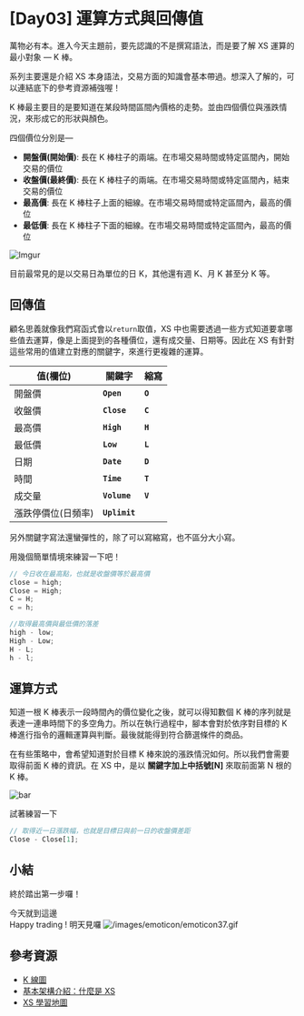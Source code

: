 # [Day03] 運算方式與回傳值

萬物必有本。進入今天主題前，要先認識的不是撰寫語法，而是要了解 XS 運算的最小對象 — K 棒。

系列主要還是介紹 XS 本身語法，交易方面的知識會基本帶過。想深入了解的，可以連結底下的參考資源補強喔！

K 棒最主要目的是要知道在某段時間區間內價格的走勢。並由四個價位與漲跌情況，來形成它的形狀與顏色。

四個價位分別是—

- **開盤價(開始價)**: 長在 K 棒柱子的兩端。在市場交易時間或特定區間內，開始交易的價位
- **收盤價(最終價)**: 長在 K 棒柱子的兩端。在市場交易時間或特定區間內，結束交易的價位
- **最高價**: 長在 K 棒柱子上面的細線。在市場交易時間或特定區間內，最高的價位
- **最低價**: 長在 K 棒柱子下面的細線。在市場交易時間或特定區間內，最高的價位

![Imgur](https://i.imgur.com/YxZ51Qr.png)

目前最常見的是以交易日為單位的日 K，其他還有週 K、月 K 甚至分 K 等。

## 回傳值

顧名思義就像我們寫函式會以`return`取值，XS 中也需要透過一些方式知道要拿哪些值去運算，像是上面提到的各種價位，還有成交量、日期等。因此在 XS 有針對這些常用的值建立對應的關鍵字，來進行更複雜的運算。

| 值(欄位)           | 關鍵字        | 縮寫    |
| ------------------ | ------------- | ------- |
| 開盤價             | **`Open`**    | **`O`** |
| 收盤價             | **`Close`**   | **`C`** |
| 最高價             | **`High`**    | **`H`** |
| 最低價             | **`Low`**     | **`L`** |
| 日期               | **`Date`**    | **`D`** |
| 時間               | **`Time`**    | **`T`** |
| 成交量             | **`Volume`**  | **`V`** |
| 漲跌停價位(日頻率) | **`Uplimit`** |         |

另外關鍵字寫法還蠻彈性的，除了可以寫縮寫，也不區分大小寫。

用幾個簡單情境來練習一下吧！

```javascript
// 今日收在最高點，也就是收盤價等於最高價
close = high;
Close = High;
C = H;
c = h;

//取得最高價與最低價的落差
high - low;
High - Low;
H - L;
h - l;
```

## 運算方式

知道一根 K 棒表示一段時間內的價位變化之後，就可以得知數個 K 棒的序列就是表達一連串時間下的多空角力。所以在執行過程中，腳本會對於依序對目標的 K 棒進行指令的邏輯運算與判斷。最後就能得到符合篩選條件的商品。

在有些策略中，會希望知道對於目標 K 棒來說的漲跌情況如何。所以我們會需要取得前面 K 棒的資訊。在 XS 中，是以 **關鍵字加上中括號[N]** 來取前面第 N 根的 K 棒。

![bar](https://www.xq.com.tw/wp-content/uploads/2016/01/BarSeries.png)

試著練習一下

```javascript
// 取得近一日漲跌幅，也就是目標日與前一日的收盤價差距
Close - Close[1];
```

## 小結

終於踏出第一步囉！

今天就到這邊  
Happy trading ! 明天見囉 ![/images/emoticon/emoticon37.gif](/images/emoticon/emoticon37.gif)

## 參考資源

- [K 線圖](https://www.moneydj.com/KMDJ/Wiki/WikiViewer.aspx?KeyID=d4cc2cd9-6cec-43b1-ab0d-52d6a920bdf0)
- [基本架構介紹：什麼是 XS](https://www.xq.com.tw/lesson/xsscript/%e5%9f%ba%e6%9c%ac%e6%9e%b6%e6%a7%8b%e4%bb%8b%e7%b4%b9/)
- [XS 學習地圖](https://xstrader.net/xslearnmap/)
